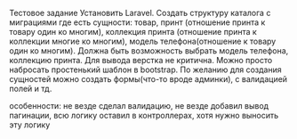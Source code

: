 Тестовое задание
Установить Laravel.
Создать структуру каталога с миграциями где есть сущности: товар, принт (отношение принта к товару один ко многим), коллекция принта
(отношение принта к коллекции многие ко многим), модель телефона(отношение к товару один ко многим). Должна быть возможность выбрать
модель телефона, коллекцию принта. Для вывода верстка не критична. Можно просто набросать простенький шаблон в bootstrap. По желанию
для создания сущностей можно создать формы(что-то вроде админки), с валидацией полей и тд.

особенности:
не везде сделал валидацию,
не везде добавил вывод пагинации,
всю логику оставил в контроллерах, хотя нужно выносить эту логику


